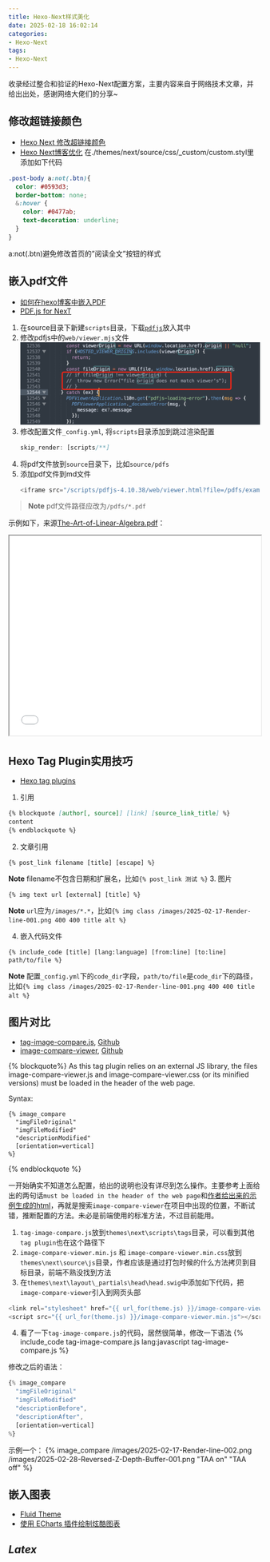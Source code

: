 ```yaml
---
title: Hexo-Next样式美化
date: 2025-02-18 16:02:14
categories:
- Hexo-Next
tags: 
- Hexo-Next
---
```


收录经过整合和验证的Hexo-Next配置方案，主要内容来自于网络技术文章，并给出出处，感谢网络大佬们的分享~

## 修改超链接颜色
- [Hexo Next 修改超链接颜色](https://blackchy.com/2019/09/30/2019-09-30-Hexo-Next-Link-Color/)
- [Hexo Next博客优化](https://maoao530.github.io/2017/01/25/hexo-blog-seo/)
在./themes/next/source/css/_custom/custom.styl里添加如下代码
``` css
.post-body a:not(.btn){
  color: #0593d3;
  border-bottom: none;
  &:hover {
    color: #0477ab;
    text-decoration: underline;
  }
}
```
a:not(.btn)避免修改首页的”阅读全文”按钮的样式

## 嵌入pdf文件
- [如何在hexo博客中嵌入PDF](https://yuzhang.net/2023/11/07/如何在hexo博客中嵌入PDF/)
- [PDF.js for NexT](https://github.com/next-theme/theme-next-pdf)

1. 在source目录下新建`scripts`目录，下载[`pdfjs`](https://mozilla.github.io/pdf.js/getting_started/#download)放入其中
2. 修改pdfjs中的`web/viewer.mjs`文件
    ![2025-02-18-Hexo-Next样式美化/pdfjs-001](../images/2025-02-18-Hexo-Next样式美化/pdfjs-001.png)
3. 修改配置文件`_config.yml`, 将`scripts`目录添加到跳过渲染配置
   ``` javascript
   skip_render: [scripts/**]
   ```
4. 将pdf文件放到`source`目录下，比如`source/pdfs`
5. 添加pdf文件到md文件
   ``` js
   <iframe src="/scripts/pdfjs-4.10.38/web/viewer.html?file=/pdfs/example.pdf" style='width:100%;height:800px'></iframe>
   ```
> **Note** pdf文件路径应改为`/pdfs/*.pdf`

示例如下，来源[The-Art-of-Linear-Algebra.pdf](https://github.com/kenjihiranabe/The-Art-of-Linear-Algebra/blob/main/The-Art-of-Linear-Algebra.pdf)：
<iframe src="/scripts/pdfjs-4.10.38/web/viewer.html?file=/pdfs/The-Art-of-Linear-Algebra.pdf" style='width:100%;height:400px'></iframe>


## Hexo Tag Plugin实用技巧
- [Hexo tag plugins](https://hexo.io/docs/tag-plugins)
1. 引用
``` md
{% blockquote [author[, source]] [link] [source_link_title] %}
content
{% endblockquote %}
```
2. 文章引用
```
{% post_link filename [title] [escape] %}
```
**Note** filename不包含日期和扩展名，比如`{% post_link 测试 %}`
3. 图片
```
{% img text url [external] [title] %}
```
**Note** `url`应为`/images/*.*`，比如`{% img class /images/2025-02-17-Render-line-001.png 400 400 title alt %}`

4. 嵌入代码文件
```
{% include_code [title] [lang:language] [from:line] [to:line] path/to/file %}
```
**Note** 配置`_config.yml`下的`code_dir`字段，`path/to/file`是`code_dir`下的路径，比如`{% img class /images/2025-02-17-Render-line-001.png 400 400 title alt %}`

## 图片对比
- [tag-image-compare.js](https://github.com/kristofzerbe/hexo-tag-plugins/tree/main?tab=readme-ov-file#image-compare), [Github](https://github.com/kristofzerbe/hexo-tag-plugins/blob/main/tag-image-compare.js)
- [image-compare-viewer](https://image-compare-viewer.netlify.app/), [Github](https://github.com/kylewetton/image-compare-viewer)

{% blockquote%}
As this tag plugin relies on an external JS library, the files image-compare-viewer.js and image-compare-viewer.css (or its minified versions) must be loaded in the header of the web page.

Syntax:
```
{% image_compare 
  "imgFileOriginal" 
  "imgFileModified" 
  "descriptionModified" 
  [orientation=vertical] 
%}
```
{% endblockquote %}

一开始确实不知道怎么配置，给出的说明也没有详尽到怎么操作。主要参考上面给出的两句话`must be loaded in the header of the web page`和[作者给出来的示例生成的html](https://github.com/kristofzerbe/kiko.io/blob/gh-pages/post/Hexo-Tag-Plugin-Collection/index.html#L123)，再就是搜索`image-compare-viewer`在项目中出现的位置，不断试错，推断配置的方法。未必是前端使用的标准方法，不过目前能用。

1. `tag-image-compare.js`放到`themes\next\scripts\tags`目录，可以看到其他`tag plugin`也在这个路径下
2. `image-compare-viewer.min.js` 和 `image-compare-viewer.min.css`放到`themes\next\source\js`目录，作者应该是通过打包时候的什么方法拷贝到目标目录，前端不熟没找到方法
3. 在`themes\next\layout\_partials\head\head.swig`中添加如下代码，把`image-compare-viewer`引入到网页头部
``` js
<link rel="stylesheet" href="{{ url_for(theme.js) }}/image-compare-viewer.min.css">
<script src="{{ url_for(theme.js) }}/image-compare-viewer.min.js"></script>
```
4. 看了一下`tag-image-compare.js`的代码，居然很简单，修改一下语法
{% include_code tag-image-compare.js lang:javascript tag-image-compare.js %}

修改之后的语法：
``` js
{% image_compare 
  "imgFileOriginal" 
  "imgFileModified" 
  "descriptionBefore",
  "descriptionAfter",
  [orientation=vertical] 
%}
```

示例一个：
{% image_compare 
  /images/2025-02-17-Render-line-002.png
  /images/2025-02-28-Reversed-Z-Depth-Buffer-001.png
  "TAA on"
  "TAA off"
%}


## 嵌入图表
- [Fluid Theme](https://github.com/fluid-dev/hexo-theme-fluid)
- [使用 ECharts 插件绘制炫酷图表](https://hexo.fluid-dev.com/posts/hexo-echarts/)


## $Latex$
